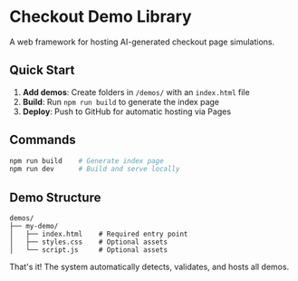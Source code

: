 # Checkout Demo Library

A web framework for hosting AI-generated checkout page simulations.

## Quick Start

1. **Add demos**: Create folders in `/demos/` with an `index.html` file
2. **Build**: Run `npm run build` to generate the index page
3. **Deploy**: Push to GitHub for automatic hosting via Pages

## Commands

```bash
npm run build    # Generate index page
npm run dev      # Build and serve locally
```

## Demo Structure

```
demos/
├── my-demo/
│   ├── index.html    # Required entry point
│   ├── styles.css    # Optional assets
│   └── script.js     # Optional assets
```

That's it! The system automatically detects, validates, and hosts all demos.